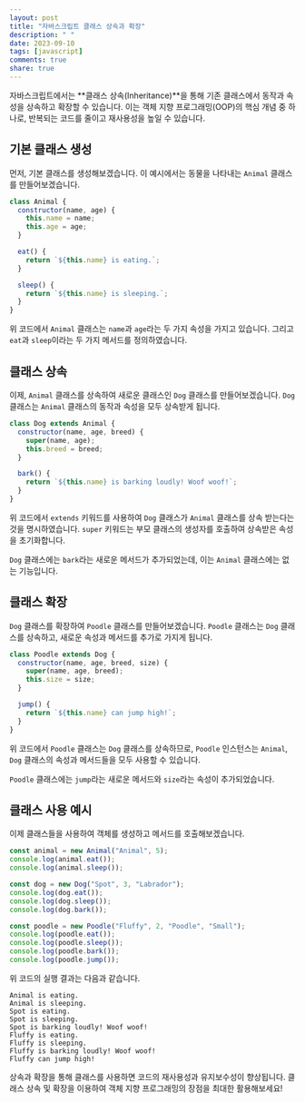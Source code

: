 ```yaml
---
layout: post
title: "자바스크립트 클래스 상속과 확장"
description: " "
date: 2023-09-10
tags: [javascript]
comments: true
share: true
---
```


자바스크립트에서는 **클래스 상속(Inheritance)**을 통해 기존 클래스에서 동작과 속성을 상속하고 확장할 수 있습니다. 이는 객체 지향 프로그래밍(OOP)의 핵심 개념 중 하나로, 반복되는 코드를 줄이고 재사용성을 높일 수 있습니다.

## 기본 클래스 생성

먼저, 기본 클래스를 생성해보겠습니다. 이 예시에서는 동물을 나타내는 `Animal` 클래스를 만들어보겠습니다. 

```javascript
class Animal {
  constructor(name, age) {
    this.name = name;
    this.age = age;
  }

  eat() {
    return `${this.name} is eating.`;
  }

  sleep() {
    return `${this.name} is sleeping.`;
  }
}
```

위 코드에서 `Animal` 클래스는 `name`과 `age`라는 두 가지 속성을 가지고 있습니다. 그리고 `eat`과 `sleep`이라는 두 가지 메서드를 정의하였습니다.

## 클래스 상속

이제, `Animal` 클래스를 상속하여 새로운 클래스인 `Dog` 클래스를 만들어보겠습니다. `Dog` 클래스는 `Animal` 클래스의 동작과 속성을 모두 상속받게 됩니다.

```javascript
class Dog extends Animal {
  constructor(name, age, breed) {
    super(name, age);
    this.breed = breed;
  }

  bark() {
    return `${this.name} is barking loudly! Woof woof!`;
  }
}
```

위 코드에서 `extends` 키워드를 사용하여 `Dog` 클래스가 `Animal` 클래스를 상속 받는다는 것을 명시하였습니다. `super` 키워드는 부모 클래스의 생성자를 호출하여 상속받은 속성을 초기화합니다. 

`Dog` 클래스에는 `bark`라는 새로운 메서드가 추가되었는데, 이는 `Animal` 클래스에는 없는 기능입니다.

## 클래스 확장

`Dog` 클래스를 확장하여 `Poodle` 클래스를 만들어보겠습니다. `Poodle` 클래스는 `Dog` 클래스를 상속하고, 새로운 속성과 메서드를 추가로 가지게 됩니다.

```javascript
class Poodle extends Dog {
  constructor(name, age, breed, size) {
    super(name, age, breed);
    this.size = size;
  }

  jump() {
    return `${this.name} can jump high!`;
  }
}
```

위 코드에서 `Poodle` 클래스는 `Dog` 클래스를 상속하므로, `Poodle` 인스턴스는 `Animal`, `Dog` 클래스의 속성과 메서드들을 모두 사용할 수 있습니다. 

`Poodle` 클래스에는 `jump`라는 새로운 메서드와 `size`라는 속성이 추가되었습니다.

## 클래스 사용 예시

이제 클래스들을 사용하여 객체를 생성하고 메서드를 호출해보겠습니다.

```javascript
const animal = new Animal("Animal", 5);
console.log(animal.eat());
console.log(animal.sleep());

const dog = new Dog("Spot", 3, "Labrador");
console.log(dog.eat());
console.log(dog.sleep());
console.log(dog.bark());

const poodle = new Poodle("Fluffy", 2, "Poodle", "Small");
console.log(poodle.eat());
console.log(poodle.sleep());
console.log(poodle.bark());
console.log(poodle.jump());
```

위 코드의 실행 결과는 다음과 같습니다.

```
Animal is eating.
Animal is sleeping.
Spot is eating.
Spot is sleeping.
Spot is barking loudly! Woof woof!
Fluffy is eating.
Fluffy is sleeping.
Fluffy is barking loudly! Woof woof!
Fluffy can jump high!
```

상속과 확장을 통해 클래스를 사용하면 코드의 재사용성과 유지보수성이 향상됩니다. 클래스 상속 및 확장을 이용하여 객체 지향 프로그래밍의 장점을 최대한 활용해보세요!
